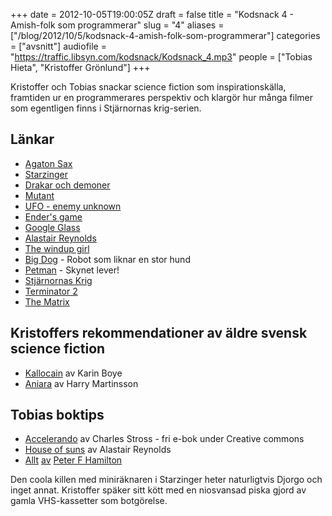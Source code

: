 +++
date = 2012-10-05T19:00:05Z
draft = false
title = "Kodsnack 4 - Amish-folk som programmerar"
slug = "4"
aliases = ["/blog/2012/10/5/kodsnack-4-amish-folk-som-programmerar"]
categories = ["avsnitt"]
audiofile = "https://traffic.libsyn.com/kodsnack/Kodsnack_4.mp3"
people = ["Tobias Hieta", "Kristoffer Grönlund"]
+++

Kristoffer och Tobias snackar science fiction som inspirationskälla, framtiden ur en programmerares perspektiv och klargör hur många filmer som egentligen finns i Stjärnornas krig-serien.

## Länkar ##

* [Agaton Sax](http://www.youtube.com/watch?v=eFR0U2fcZmE&list=PL956940C4551442C6)
* [Starzinger](https://sv.wikipedia.org/wiki/Starzinger)
* [Drakar och demoner](https://sv.wikipedia.org/wiki/Drakar_och_Demoner)
* [Mutant](https://sv.wikipedia.org/wiki/Mutant_)
* [UFO - enemy unknown](https://sv.wikipedia.org/wiki/UFO:_Enemy_Unknown)
* [Ender's game](https://en.wikipedia.org/wiki/Ender's_Game)
* [Google Glass](https://en.wikipedia.org/wiki/Google_glass)
* [Alastair Reynolds](https://en.wikipedia.org/wiki/Alastair_Reynolds)
* [The windup girl](https://en.wikipedia.org/wiki/The_Windup_Girl)
* [Big Dog](http://www.youtube.com/watch?v=cNZPRsrwumQ) - Robot som liknar en stor hund
* [Petman](http://www.youtube.com/watch?v=mclbVTIYG8E) - Skynet lever!
* [Stjärnornas Krig](http://www.imdb.com/title/tt0076759/)
* [Terminator 2](http://www.imdb.com/title/tt0103064/)
* [The Matrix](http://www.imdb.com/title/tt0133093/)

## Kristoffers rekommendationer av äldre svensk science fiction ##

* [Kallocain](http://amzn.to/Qp4s6g) av Karin Boye
* [Aniara](http://amzn.to/TpxrW8) av Harry Martinsson

## Tobias boktips ##

* [Accelerando](http://amzn.to/TsVCmm) av Charles Stross - fri e-bok under Creative commons 
* [House of suns](http://amzn.to/Qp4fA3) av Alastair Reynolds
* [Allt](http://amzn.to/SYNx8q) [av](http://amzn.to/V3xzvC) [Peter F Hamilton](http://amzn.to/RweC3G)

 Den coola killen med miniräknaren i Starzinger heter naturligtvis Djorgo och inget annat. Kristoffer späker sitt kött med en niosvansad piska gjord av gamla VHS-kassetter som botgörelse.

